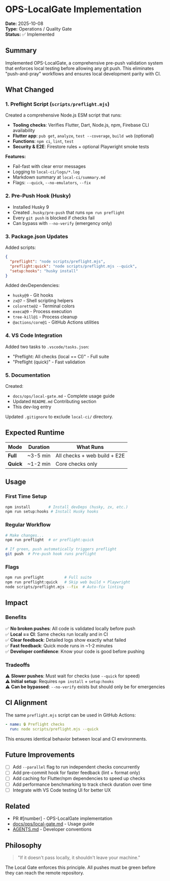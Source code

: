 # OPS-LocalGate Implementation

**Date:** 2025-10-08  
**Type:** Operations / Quality Gate  
**Status:** ✅ Implemented

## Summary

Implemented OPS-LocalGate, a comprehensive pre-push validation system that enforces local testing before allowing any git push. This eliminates "push-and-pray" workflows and ensures local development parity with CI.

## What Changed

### 1. Preflight Script (`scripts/preflight.mjs`)

Created a comprehensive Node.js ESM script that runs:

- **Tooling checks**: Verifies Flutter, Dart, Node.js, npm, Firebase CLI availability
- **Flutter app**: `pub get`, `analyze`, `test --coverage`, `build web` (optional)
- **Functions**: `npm ci`, `lint`, `test`
- **Security & E2E**: Firestore rules + optional Playwright smoke tests

**Features:**
- Fail-fast with clear error messages
- Logging to `local-ci/logs/*.log`
- Markdown summary at `local-ci/summary.md`
- Flags: `--quick`, `--no-emulators`, `--fix`

### 2. Pre-Push Hook (Husky)

- Installed Husky 9
- Created `.husky/pre-push` that runs `npm run preflight`
- Every `git push` is blocked if checks fail
- Can bypass with `--no-verify` (emergency only)

### 3. Package.json Updates

Added scripts:
```json
{
  "preflight": "node scripts/preflight.mjs",
  "preflight:quick": "node scripts/preflight.mjs --quick",
  "setup:hooks": "husky install"
}
```

Added devDependencies:
- `husky@9` - Git hooks
- `zx@7` - Shell scripting helpers
- `colorette@2` - Terminal colors
- `execa@9` - Process execution
- `tree-kill@1` - Process cleanup
- `@actions/core@1` - GitHub Actions utilities

### 4. VS Code Integration

Added two tasks to `.vscode/tasks.json`:
- "Preflight: All checks (local == CI)" - Full suite
- "Preflight (quick)" - Fast validation

### 5. Documentation

Created:
- `docs/ops/local-gate.md` - Complete usage guide
- Updated `README.md` Contributing section
- This dev-log entry

Updated `.gitignore` to exclude `local-ci/` directory.

## Expected Runtime

| Mode | Duration | What Runs |
|------|----------|-----------|
| **Full** | ~3-5 min | All checks + web build + E2E |
| **Quick** | ~1-2 min | Core checks only |

## Usage

### First Time Setup
```bash
npm install        # Install devDeps (husky, zx, etc.)
npm run setup:hooks # Install Husky hooks
```

### Regular Workflow
```bash
# Make changes...
npm run preflight  # or preflight:quick

# If green, push automatically triggers preflight
git push  # Pre-push hook runs preflight
```

### Flags
```bash
npm run preflight         # Full suite
npm run preflight:quick   # Skip web build + Playwright
node scripts/preflight.mjs --fix  # Auto-fix linting
```

## Impact

### Benefits
✅ **No broken pushes**: All code is validated locally before push  
✅ **Local == CI**: Same checks run locally and in CI  
✅ **Clear feedback**: Detailed logs show exactly what failed  
✅ **Fast feedback**: Quick mode runs in ~1-2 minutes  
✅ **Developer confidence**: Know your code is good before pushing  

### Tradeoffs
⚠️ **Slower pushes**: Must wait for checks (use `--quick` for speed)  
⚠️ **Initial setup**: Requires `npm install` + `setup:hooks`  
⚠️ **Can be bypassed**: `--no-verify` exists but should only be for emergencies  

## CI Alignment

The same `preflight.mjs` script can be used in GitHub Actions:

```yaml
- name: 🔒 Preflight checks
  run: node scripts/preflight.mjs --quick
```

This ensures identical behavior between local and CI environments.

## Future Improvements

- [ ] Add `--parallel` flag to run independent checks concurrently
- [ ] Add pre-commit hook for faster feedback (lint + format only)
- [ ] Add caching for Flutter/npm dependencies to speed up checks
- [ ] Add performance benchmarking to track check duration over time
- [ ] Integrate with VS Code testing UI for better UX

## Related

- PR #[number] - OPS-LocalGate implementation
- [docs/ops/local-gate.md](../../docs/ops/local-gate.md) - Usage guide
- [AGENTS.md](../../AGENTS.md) - Developer conventions

## Philosophy

> "If it doesn't pass locally, it shouldn't leave your machine."

The Local Gate enforces this principle. All pushes must be green before they can reach the remote repository.
